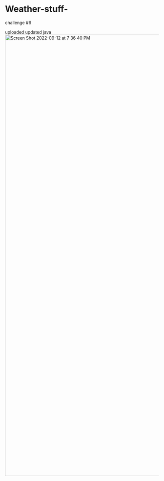# Weather-stuff-
challenge #6 


uploaded updated java
<img width="1440" alt="Screen Shot 2022-09-12 at 7 36 40 PM" src="https://user-images.githubusercontent.com/108314012/189795164-1fa258d6-22f4-4ec9-b04a-56ab1f24b26e.png">
